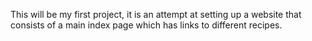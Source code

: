 This will be my first project, it is an attempt at setting up a website that consists of a main index page which has links to different recipes.